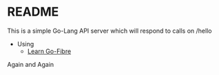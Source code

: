 # README #

This is a simple Go-Lang API server which will respond to calls on /hello

* Using
    * [Learn Go-Fibre](https://gofiber.io/)



Again
and Again
